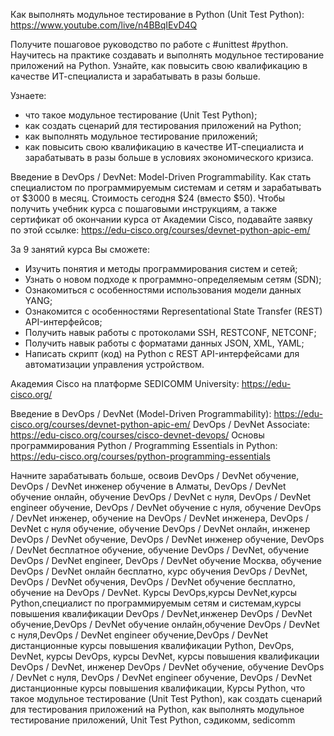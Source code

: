 Как выполнять модульное тестирование в Python (Unit Test Python): https://www.youtube.com/live/n4BBqIEvD4Q

Получите пошаговое руководство по работе с #unittest #python. Научитесь на практике создавать и выполнять модульное тестирование приложений на Python. Узнайте, как повысить свою квалификацию в качестве ИТ-специалиста и зарабатывать в разы больше.

Узнаете:
- что такое модульное тестирование (Unit Test Python);
- как создать сценарий для тестирования приложений на Python;
- как выполнять модульное тестирование приложений;
- как повысить свою квалификацию в качестве ИТ-специалиста и зарабатывать в разы больше в условиях экономического кризиса.

Введение в DevOps / DevNet: Model-Driven Programmability. Как стать специалистом по программируемым системам и сетям и зарабатывать от $3000 в месяц.
Стоимость сегодня $24 (вместо $50).
Чтобы получить учебник курса с пошаговыми инструкциям,  а также сертификат об окончании курса от Академии Cisco, подавайте заявку по этой ссылке:
https://edu-cisco.org/courses/devnet-python-apic-em/

За 9 занятий курса Вы cможете:
- Изучить понятия и методы программирования систем и сетей;
- Узнать о новом подходе к программно-определяемым сетям (SDN);
- Ознакомиться с особенностями использования модели данных YANG; 
- Ознакомится с особенностями Representational State Transfer (REST) API-интерфейсов;
- Получить навык работы с протоколами SSH, RESTCONF, NETCONF; 
- Получить навык работы с форматами данных JSON, XML, YAML;
- Написать скрипт (код) на Python с REST API-интерфейсами для автоматизации управления устройством.

Академия Cisco на платформе SEDICOMM University: https://edu-cisco.org/

Введение в DevOps / DevNet (Model-Driven Programmability): https://edu-cisco.org/courses/devnet-python-apic-em/
DevOps / DevNet Associate: https://edu-cisco.org/courses/cisco-devnet-devops/
Основы программирования Python / Programming Essentials in Python: https://edu-cisco.org/courses/python-programming-essentials

Начните зарабатывать больше, освоив DevOps / DevNet обучение, DevOps / DevNet инженер обучение в Алматы, DevOps / DevNet обучение онлайн, обучение DevOps / DevNet с нуля, DevOps / DevNet engineer обучение, DevOps / DevNet обучение с нуля, обучение DevOps / DevNet инженер, обучение на DevOps / DevNet инженера, DevOps / DevNet с нуля обучение, обучение DevOps / DevNet онлайн, инженер DevOps / DevNet обучение, DevOps / DevNet инженер обучение, DevOps / DevNet бесплатное обучение, обучение DevOps / DevNet, обучение DevOps / DevNet engineer, DevOps / DevNet обучение Москва, обучение DevOps / DevNet онлайн бесплатно, курс обучения DevOps / DevNet, DevOps / DevNet обучения, DevOps / DevNet обучение бесплатно, обучение на DevOps / DevNet.
Курсы DevOps,курсы DevNet,курсы Python,специалист по программируемым сетям и системам,курсы повышения квалификации DevOps / DevNet,инженер DevOps / DevNet обучение,DevOps / DevNet обучение онлайн,обучение DevOps / DevNet с нуля,DevOps / DevNet engineer обучение,DevOps / DevNet дистанционные курсы повышения квалификации
Python, DevOps, DevNet, курсы DevOps, курсы DevNet, курсы повышения квалификации DevOps / DevNet, инженер DevOps / DevNet обучение, обучение DevOps / DevNet с нуля, DevOps / DevNet engineer обучение, DevOps / DevNet дистанционные курсы повышения квалификации, Курсы Python, что такое модульное тестирование (Unit Test Python), как создать сценарий для тестирования приложений на Python, как выполнять модульное тестирование приложений, Unit Test Python, сэдикомм, sedicomm
